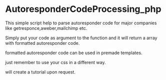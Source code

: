# AutoresponderCodeProcessing_php

This simple script help to parse autoresponder code for major companies like getresponce,aweber,mailchimp etc.

Simply put your code as argument to the function and it will return a array with formatted autoresponder code.

formatted autoresponder code can be used in premade templates.

just remember to use your css in a different way.


will create a tutorial upon request.
